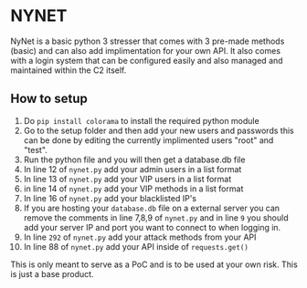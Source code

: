 # NYNET
NyNet is a basic python 3 stresser that comes with 3 pre-made methods (basic) and can also add implimentation for your own API. It also comes with a login system that can be configured easily and also managed and maintained within the C2 itself.

## How to setup

1. Do `pip install colorama` to install the required python module
2. Go to the setup folder and then add your new users and passwords this can be done by editing the currently implimented users "root" and "test".
3. Run the python file and you will then get a database.db file
4. In line 12 of `nynet.py` add your admin users in a list format
5. In line 13 of `nynet.py` add your VIP users in a list format
6. in line 14 of `nynet.py` add your VIP methods in a list format
7. In line 16 of `nynet.py` add your blacklisted IP's
8. If you are hosting your `database.db` file on a external server you can remove the comments in line 7,8,9 of `nynet.py` and in line `9` you should add your server IP and port you want to connect to when logging in.
9. In line `292` of `nynet.py` add your attack methods from your API
10. In line 88 of `nynet.py` add your API inside of `requests.get()`

This is only meant to serve as a PoC and is to be used at your own risk. This is just a base product.
